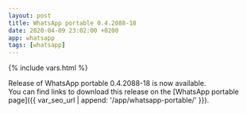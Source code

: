```yaml
---
layout: post
title: WhatsApp portable 0.4.2088-18
date: 2020-04-09 23:02:00 +0200
app: whatsapp
tags: [whatsapp]
---
```

{% include vars.html %}

Release of WhatsApp portable 0.4.2088-18 is now available.<br />
You can find links to download this release on the [WhatsApp portable page]({{ var_seo_url | append: '/app/whatsapp-portable/' }}).